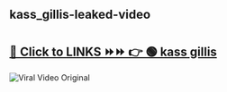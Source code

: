 
 ## kass_gillis-leaked-video 

# <h2><a href="https://clipsfans.com/kass_gillis&ref=git">🔗 Click to LINKS ⏩⏩ 👉 🟢 kass gillis </a></h2>

<a href="https://clipsfans.com/kass_gillis&ref=git" rel="nofollow" data-target="animated-image.originalLink"><img src="https://i.ibb.co.com/xMMVF88/686577567.gif" alt="Viral Video Original" style="max-width: 100%; display: inline-block;" data-target="animated-image.originalImage"></a>
